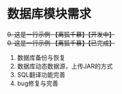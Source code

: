 # 数据库模块需求
~~0. 这是一行示例 【离狐千慕】【开发中】~~
~~0. 这是一行示例 【离狐千慕】【已完成】~~
1. 数据库备份与恢复
2. 数据库动态数据源，上传JAR的方式
3. SQL翻译功能完善
4. bug修复与完善
